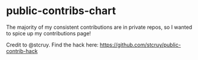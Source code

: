 # public-contribs-chart
The majority of my consistent contributions are in private repos, so I wanted to spice up my contributions page!

Credit to @stcruy.  Find the hack here: https://github.com/stcruy/public-contrib-hack
